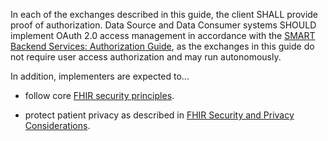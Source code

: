 In each of the exchanges described in this guide, the client SHALL provide proof of authorization. Data Source and Data Consumer systems SHOULD implement OAuth 2.0 access management in accordance with the [SMART Backend Services: Authorization Guide](http://hl7.org/fhir/uv/bulkdata/authorization/index.html), as the exchanges in this guide do not require user access authorization and may run autonomously.

In addition, implementers are expected to...
- follow core [FHIR security principles](https://www.hl7.org/fhir/security.html).
 
- protect patient privacy as described in [FHIR Security and Privacy Considerations](https://www.hl7.org/fhir/secpriv-module.html).

<p></p>

 

<br>



